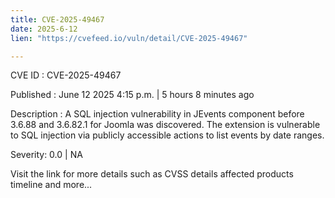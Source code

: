 ```yaml
---
title: CVE-2025-49467
date: 2025-6-12
lien: "https://cvefeed.io/vuln/detail/CVE-2025-49467"

---
```


CVE ID : CVE-2025-49467

Published :  June 12
2025
4:15 p.m. | 5 hours
8 minutes ago

Description : A SQL injection vulnerability in JEvents component before 3.6.88 and 3.6.82.1 for Joomla was discovered. The extension is vulnerable to SQL injection via publicly accessible actions to list events by date ranges.

Severity: 0.0 | NA

Visit the link for more details
such as CVSS details
affected products
timeline
and more...
